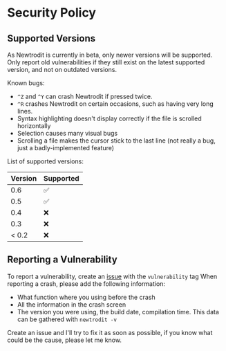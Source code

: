 # Security Policy

## Supported Versions

As Newtrodit is currently in beta, only newer versions will be supported. Only report old vulnerabilities if they still exist on the latest supported version, and not on outdated versions.  

Known bugs:  
 - `^Z` and `^Y` can crash Newtrodit if pressed twice.
 - `^R` crashes Newtrodit on certain occasions, such as having very long lines.
 - Syntax highlighting doesn't display correctly if the file is scrolled horizontally
 - Selection causes many visual bugs
 - Scrolling a file makes the cursor stick to the last line (not really a bug, just a badly-implemented feature)

List of supported versions:

| Version | Supported          |
| ------- | ------------------ |
| 0.6     | :white_check_mark: |
| 0.5     | :white_check_mark: |
| 0.4     | :x:                |
| 0.3     | :x:                |
| < 0.2   | :x:                |

## Reporting a Vulnerability

To report a vulnerability, create an [issue](https://github.com/anic17/Newtrodit/issues) with the `vulnerability` tag
When reporting a crash, please add the following information:

 - What function where you using before the crash
 - All the information in the crash screen
 - The version you were using, the build date, compilation time. This data can be gathered with `newtrodit -v`
 
 Create an issue and I'll try to fix it as soon as possible, if you know what could be the cause, please let me know.

